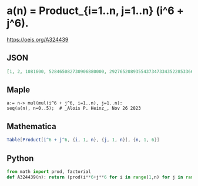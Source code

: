 # a\(n\) \= Product\_\{i\=1\.\.n, j\=1\.\.n\} \(i^6 \+ j^6\)\.
https://oeis.org/A324439
## JSON
```JSON
[1, 2, 1081600, 528465082730906880000, 29276520893554373473343522853366005760000000000, 5719545329208791496596894540018824083491259163047733746620041978183680000000000000000]
```
## Maple
```Maple
a:= n-> mul(mul(i^6 + j^6, i=1..n), j=1..n):
seq(a(n), n=0..5);  # _Alois P. Heinz_, Nov 26 2023
```
## Mathematica
```Mathematica
Table[Product[i^6 + j^6, {i, 1, n}, {j, 1, n}], {n, 1, 6}]
```
## Python
```Python
from math import prod, factorial
def A324439(n): return (prod(i**6+j**6 for i in range(1,n) for j in range(i+1,n+1))*factorial(n)**3)**2<<n # _Chai Wah Wu_, Nov 26 2023
```

